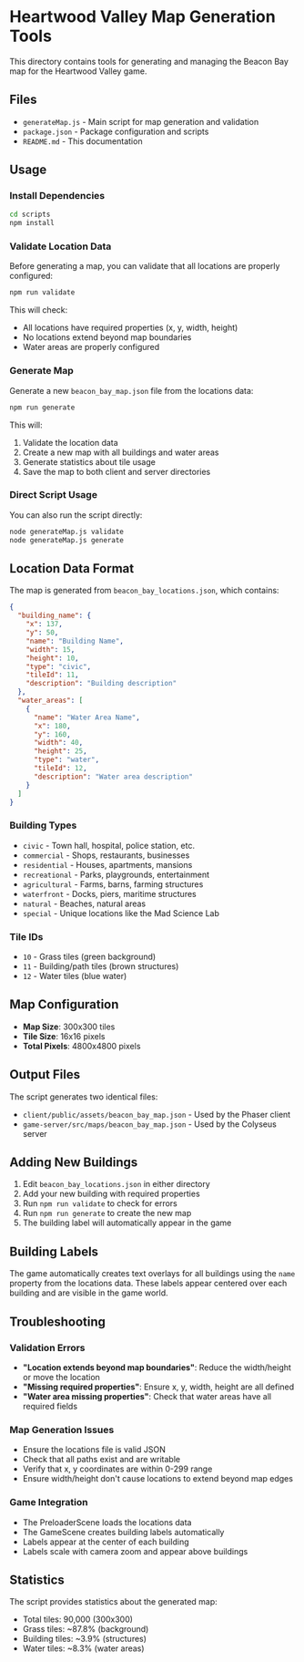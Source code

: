 # Heartwood Valley Map Generation Tools

This directory contains tools for generating and managing the Beacon Bay map for the Heartwood Valley game.

## Files

- `generateMap.js` - Main script for map generation and validation
- `package.json` - Package configuration and scripts
- `README.md` - This documentation

## Usage

### Install Dependencies

```bash
cd scripts
npm install
```

### Validate Location Data

Before generating a map, you can validate that all locations are properly configured:

```bash
npm run validate
```

This will check:
- All locations have required properties (x, y, width, height)
- No locations extend beyond map boundaries
- Water areas are properly configured

### Generate Map

Generate a new `beacon_bay_map.json` file from the locations data:

```bash
npm run generate
```

This will:
1. Validate the location data
2. Create a new map with all buildings and water areas
3. Generate statistics about tile usage
4. Save the map to both client and server directories

### Direct Script Usage

You can also run the script directly:

```bash
node generateMap.js validate
node generateMap.js generate
```

## Location Data Format

The map is generated from `beacon_bay_locations.json`, which contains:

```json
{
  "building_name": {
    "x": 137,
    "y": 50,
    "name": "Building Name",
    "width": 15,
    "height": 10,
    "type": "civic",
    "tileId": 11,
    "description": "Building description"
  },
  "water_areas": [
    {
      "name": "Water Area Name",
      "x": 180,
      "y": 160,
      "width": 40,
      "height": 25,
      "type": "water",
      "tileId": 12,
      "description": "Water area description"
    }
  ]
}
```

### Building Types

- `civic` - Town hall, hospital, police station, etc.
- `commercial` - Shops, restaurants, businesses
- `residential` - Houses, apartments, mansions
- `recreational` - Parks, playgrounds, entertainment
- `agricultural` - Farms, barns, farming structures
- `waterfront` - Docks, piers, maritime structures
- `natural` - Beaches, natural areas
- `special` - Unique locations like the Mad Science Lab

### Tile IDs

- `10` - Grass tiles (green background)
- `11` - Building/path tiles (brown structures)
- `12` - Water tiles (blue water)

## Map Configuration

- **Map Size**: 300x300 tiles
- **Tile Size**: 16x16 pixels
- **Total Pixels**: 4800x4800 pixels

## Output Files

The script generates two identical files:
- `client/public/assets/beacon_bay_map.json` - Used by the Phaser client
- `game-server/src/maps/beacon_bay_map.json` - Used by the Colyseus server

## Adding New Buildings

1. Edit `beacon_bay_locations.json` in either directory
2. Add your new building with required properties
3. Run `npm run validate` to check for errors
4. Run `npm run generate` to create the new map
5. The building label will automatically appear in the game

## Building Labels

The game automatically creates text overlays for all buildings using the `name` property from the locations data. These labels appear centered over each building and are visible in the game world.

## Troubleshooting

### Validation Errors

- **"Location extends beyond map boundaries"**: Reduce the width/height or move the location
- **"Missing required properties"**: Ensure x, y, width, height are all defined
- **"Water area missing properties"**: Check that water areas have all required fields

### Map Generation Issues

- Ensure the locations file is valid JSON
- Check that all paths exist and are writable
- Verify that x, y coordinates are within 0-299 range
- Ensure width/height don't cause locations to extend beyond map edges

### Game Integration

- The PreloaderScene loads the locations data
- The GameScene creates building labels automatically
- Labels appear at the center of each building
- Labels scale with camera zoom and appear above buildings

## Statistics

The script provides statistics about the generated map:
- Total tiles: 90,000 (300x300)
- Grass tiles: ~87.8% (background)
- Building tiles: ~3.9% (structures)
- Water tiles: ~8.3% (water areas) 